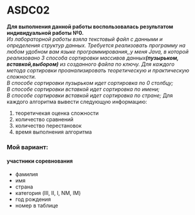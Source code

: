 # ASDC02
<b>Для выполнения данной работы воспользовалась результатом индивидуальной работы №0.</b><br>
<i>
Из лабораторной работы взяла текстовый файл с данными и определения структур данных.
Требуется реализовать программу на любом удобном вам языке программирования,,у меня Java, в которой реализовано 3 способа сортировки массивов данных<b>(пузырьком,
вставкой,выбором)</b> из созданного файла по ключу. Для каждого метода сортировки проанализировать теоретическую и практическую сложности.
<br>В способе сортировки пузырьком идет сортировка по 0 столбцу;
<br>В способе сортировки вставкой идет сортировка по имени;
<br>В способе сортировки вставкой идет сортировка по стране;
</i>
Для каждого алгоритма вывести следующую информацию:
<ol>
<li>теоретичекая оценка сложности
<li>количество сравнений
<li>количество перестановок
<li>время выполнения алгоритма

</ol>
<h3>Мой вариант:</h3>
      <h4>участники соревнования</h4>
      <ul>
<li>фамилия
<li>имя
<li>страна
<li>категория (III, II, I, NM, IM)
<li>год рождения
<li>номер в таблице
  </ul>
